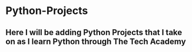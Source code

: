 # Python-Projects

## Here I will be adding Python Projects that I take on as I learn Python through The Tech Academy
